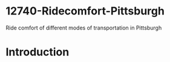 # 12740-Ridecomfort-Pittsburgh
Ride comfort of different modes of transportation in Pittsburgh

# Introduction
